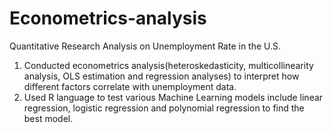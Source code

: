 # Econometrics-analysis

Quantitative Research Analysis on Unemployment Rate in the U.S. 

1. Conducted econometrics analysis(heteroskedasticity, multicollinearity analysis, OLS estimation and regression analyses) to interpret how different factors correlate with unemployment data.
2. Used R language to test various Machine Learning models include linear regression, logistic regression and polynomial regression to find the best model.
